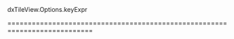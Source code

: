 <!--id-->dxTileView.Options.keyExpr<!--/id-->
<!--merge--><!--/merge-->
<!--hidden--><!--/hidden-->
===========================================================================
